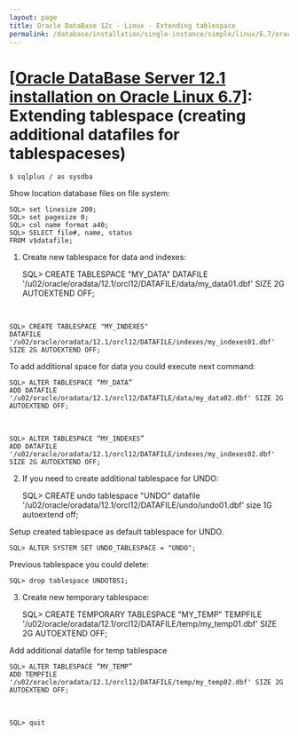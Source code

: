 ```yaml
---
layout: page
title: Oracle DataBase 12c - Linux - Extending tablespace
permalink: /database/installation/single-instance/simple/linux/6.7/oracle/12.1/oracle-additionals-datafiles/
---
```


# <a href="/database/installation/single-instance/simple/linux/6.7/oracle/12.1/">[Oracle DataBase Server 12.1 installation on Oracle Linux 6.7]</a>: Extending tablespace (creating additional datafiles for tablespaceses)


	$ sqlplus / as sysdba


Show location database files on file system:


	SQL> set linesize 200;
	SQL> set pagesize 0;
	SQL> col name format a40;
	SQL> SELECT file#, name, status
	FROM v$datafile;


1) Create new tablespace for data and indexes:


	SQL> CREATE TABLESPACE "MY_DATA"
	DATAFILE '/u02/oracle/oradata/12.1/orcl12/DATAFILE/data/my_data01.dbf' SIZE 2G AUTOEXTEND OFF;

<br/>

	SQL> CREATE TABLESPACE "MY_INDEXES"
	DATAFILE '/u02/oracle/oradata/12.1/orcl12/DATAFILE/indexes/my_indexes01.dbf' SIZE 2G AUTOEXTEND OFF;


To add additional space for data you could execute next command:

	SQL> ALTER TABLESPACE “MY_DATA”
	ADD DATAFILE  '/u02/oracle/oradata/12.1/orcl12/DATAFILE/data/my_data02.dbf' SIZE 2G AUTOEXTEND OFF;

<br/>

	SQL> ALTER TABLESPACE “MY_INDEXES”
	ADD DATAFILE  '/u02/oracle/oradata/12.1/orcl12/DATAFILE/indexes/my_indexes02.dbf' SIZE 2G AUTOEXTEND OFF;



2) If you need to create additional tablespace for UNDO:


	SQL> CREATE undo tablespace "UNDO" datafile '/u02/oracle/oradata/12.1/orcl12/DATAFILE/undo/undo01.dbf' size 1G autoextend off;


Setup created tablespace as default tablespace for UNDO.

	SQL> ALTER SYSTEM SET UNDO_TABLESPACE = "UNDO";

Previous tablespace you could delete:

	SQL> drop tablespace UNDOTBS1;


3) Create new temporary tablespace:


	SQL> CREATE TEMPORARY TABLESPACE "MY_TEMP"
	TEMPFILE '/u02/oracle/oradata/12.1/orcl12/DATAFILE/temp/my_temp01.dbf' SIZE 2G AUTOEXTEND OFF;

Add additional datafile for temp tablespace

	SQL> ALTER TABLESPACE “MY_TEMP”
	ADD TEMPFILE '/u02/oracle/oradata/12.1/orcl12/DATAFILE/temp/my_temp02.dbf' SIZE 2G AUTOEXTEND OFF;


<br/>

	SQL> quit
